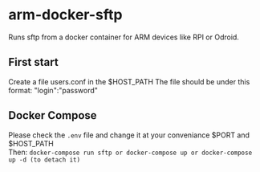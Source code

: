 # arm-docker-sftp
Runs sftp from a docker container for ARM devices like RPI or Odroid.

## First start
Create a file users.conf in the $HOST_PATH
The file should be under this format: "login":"password"


## Docker Compose
Please check the `.env` file and change it at your conveniance $PORT and $HOST_PATH  
Then: `docker-compose run sftp or docker-compose up or docker-compose up -d (to detach it)`


